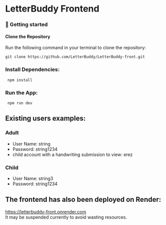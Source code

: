 # LetterBuddy Frontend

### 🚀 Getting started

#### Clone the Repository
Run the following command in your terminal to clone the repository:

`git clone https://github.com/LetterBuddy/LetterBuddy-front.git`

### Install Dependencies:

` npm install`

### Run the App:

` npm run dev`

## Existing users examples:
### Adult
- User Name: string
- Password: string1234
- child account with a handwriting submission to view: erez

### Child
- User Name: string3
- Password: string1234

## The frontend has also been deployed on Render:
https://letterbuddy-front.onrender.com \
It may be suspended currently to avoid wasting resources.
